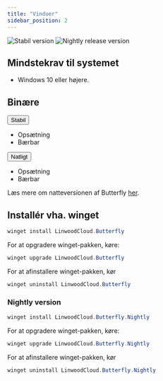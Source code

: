 ```yaml
---
title: "Vinduer"
sidebar_position: 2
---
```


![Stabil version](https://img.shields.io/badge/dynamic/yaml?color=c4840d&label=Stable&query=%24.version&url=https%3A%2F%2Fraw.githubusercontent.com%2FLinwoodDev%2Fbutterfly%2Fstable%2Fapp%2Fpubspec.yaml&style=for-the-badge) ![Nightly release version](https://img.shields.io/badge/dynamic/yaml?color=f7d28c&label=Nightly&query=%24.version&url=https%3A%2F%2Fraw.githubusercontent.com%2FLinwoodDev%2Fbutterfly%2Fnightly%2Fapp%2Fpubspec.yaml&style=for-the-badge)

## Mindstekrav til systemet

* Windows 10 eller højere.

## Binære

<div className="row margin-bottom--lg padding--sm">
<div className="dropdown dropdown--hoverable margin--sm">
  <button className="button button--outline button--info button--lg">Stabil</button>
  <ul className="dropdown__menu">
    <li>
      <DownloadButton after="/downloads/post-windows" className="dropdown__link" href="https://github.com/LinwoodDev/butterfly/releases/download/stable/linwood-butterfly-windows-setup.exe">
        Opsætning
      </DownloadButton>
    </li>
    <li>
      <DownloadButton after="/downloads/post-windows" className="dropdown__link" href="https://github.com/LinwoodDev/butterfly/releases/download/stable/linwood-butterfly-windows.zip">
        Bærbar
      </DownloadButton>
    </li>
  </ul>
</div>
<div className="dropdown dropdown--hoverable margin--sm">
  <button className="button button--outline button--danger button--lg">Natligt</button>
  <ul className="dropdown__menu">
    <li>
      <DownloadButton after="/downloads/post-windows" className="dropdown__link" href="https://github.com/LinwoodDev/butterfly/releases/download/nightly/linwood-butterfly-windows-setup.exe">
        Opsætning
      </DownloadButton>
    </li>
    <li>
      <DownloadButton after="/downloads/post-windows" className="dropdown__link" href="https://github.com/LinwoodDev/butterfly/releases/download/nightly/linwood-butterfly-windows.zip">
        Bærbar
      </DownloadButton>
    </li>
  </ul>
</div>
</div>

Læs mere om natteversionen af Butterfly [her](/nightly).

## Installér vha. winget

```powershell
winget install LinwoodCloud.Butterfly
```

For at opgradere winget-pakken, køre:

```powershell
winget upgrade LinwoodCloud.Butterfly
```

For at afinstallere winget-pakken, kør

```powershell
winget uninstall LinwoodCloud.Butterfly
```

### Nightly version

```powershell
winget install LinwoodCloud.Butterfly.Nightly
```

For at opgradere winget-pakken, køre:

```powershell
winget upgrade LinwoodCloud.Butterfly.Nightly
```

For at afinstallere winget-pakken, kør

```powershell
winget uninstall LinwoodCloud.Butterfly.Nightly
```
